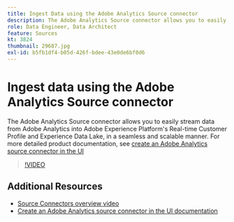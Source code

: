 ```yaml
---
title: Ingest Data using the Adobe Analytics Source connector
description: The Adobe Analytics Source connector allows you to easily stream data from Adobe Analytics into Adobe Experience Platform's Real-time Customer Profile and Experience Data Lake, in a seamless and scalable manner.
role: Data Engineer, Data Architect
feature: Sources
kt: 3824
thumbnail: 29687.jpg
exl-id: b5fb1df4-b05d-426f-bdee-43e0de6bf0d6
---
```

# Ingest data using the Adobe Analytics Source connector

The Adobe Analytics Source connector allows you to easily stream data from Adobe Analytics into Adobe Experience Platform's Real-time Customer Profile and Experience Data Lake, in a seamless and scalable manner. For more detailed product documentation, see [create an Adobe Analytics source connector in the UI](https://experienceleague.adobe.com/docs/experience-platform/sources/ui-tutorials/create/adobe-applications/analytics.html)

>[!VIDEO](https://video.tv.adobe.com/v/29687?quality=12&learn=on)

## Additional Resources

* [Source Connectors overview video](overview.md)
* [Create an Adobe Analytics source connector in the UI documentation](https://experienceleague.adobe.com/docs/experience-platform/sources/ui-tutorials/create/adobe-applications/analytics.html)
